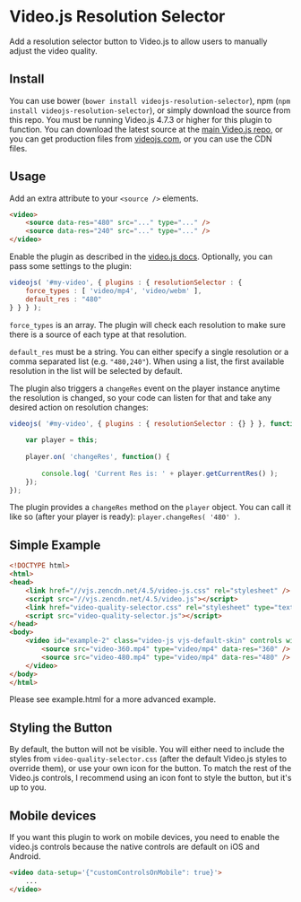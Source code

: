 # Video.js Resolution Selector
Add a resolution selector button to Video.js to allow users to manually adjust the video quality.

## Install
You can use bower (`bower install videojs-resolution-selector`), npm (`npm install videojs-resolution-selector`), or simply download the source from this repo. You must be running Video.js 4.7.3 or higher for this plugin to function. You can download the latest source at the [main Video.js repo](https://github.com/videojs/video.js), or you can get production files from [videojs.com](http://videojs.com), or you can use the CDN files.

## Usage
Add an extra attribute to your `<source />` elements.
```html
<video>
	<source data-res="480" src="..." type="..." />
	<source data-res="240" src="..." type="..." />
</video>
```

Enable the plugin as described in the [video.js docs](https://github.com/videojs/video.js/blob/v4.5.2/docs/guides/plugins.md#step-3-using-a-plugin). Optionally, you can pass some settings to the plugin:
```javascript
videojs( '#my-video', { plugins : { resolutionSelector : {
	force_types	: [ 'video/mp4', 'video/webm' ],
	default_res	: "480"
} } } );
```

`force_types` is an array. The plugin will check each resolution to make sure there is a source of each type at that resolution.

`default_res` must be a string. You can either specify a single resolution or a comma separated list (e.g. `"480,240"`). When using a list, the first available resolution in the list will be selected by default.

The plugin also triggers a `changeRes` event on the player instance anytime the resolution is changed, so your code can listen for that and take any desired action on resolution changes:
```javascript
videojs( '#my-video', { plugins : { resolutionSelector : {} } }, function() {
	
	var player = this;
	
	player.on( 'changeRes', function() {
		
		console.log( 'Current Res is: ' + player.getCurrentRes() );
	});
});
```
The plugin provides a `changeRes` method on the `player` object. You can call it like so (after your player is ready): `player.changeRes( '480' )`.

## Simple Example
```html
<!DOCTYPE html>
<html>
<head>
	<link href="//vjs.zencdn.net/4.5/video-js.css" rel="stylesheet" />
	<script src="//vjs.zencdn.net/4.5/video.js"></script>
	<link href="video-quality-selector.css" rel="stylesheet" type="text/css" />
	<script src="video-quality-selector.js"></script>
</head>
<body>
	<video id="example-2" class="video-js vjs-default-skin" controls width="640" height="360" data-setup='{ "plugins" : { "resolutionSelector" : { "default_res" : "480" } } }'>
		<source src="video-360.mp4" type="video/mp4" data-res="360" />
		<source src="video-480.mp4" type="video/mp4" data-res="480" />
	</video>
</body>
</html>
```
Please see example.html for a more advanced example.

## Styling the Button
By default, the button will not be visible. You will either need to include the styles from `video-quality-selector.css` (after the default Video.js styles to override them), or use your own icon for the button. To match the rest of the Video.js controls, I recommend using an icon font to style the button, but it's up to you.

## Mobile devices
If you want this plugin to work on mobile devices, you need to enable the video.js controls because the native controls are default on iOS and Android.

```html
<video data-setup='{"customControlsOnMobile": true}'>
    ...
</video>
```
